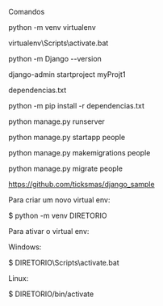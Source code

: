 Comandos

python -m venv virtualenv

virtualenv\Scripts\activate.bat

python -m Django --version

django-admin startproject myProjt1

dependencias.txt

python -m pip install -r dependencias.txt

python manage.py runserver

python manage.py startapp people

python manage.py makemigrations people

python manage.py migrate people


https://github.com/ticksmas/django_sample

Para criar um novo virtual env:

$ python -m venv DIRETORIO

Para ativar o virtual env:

Windows:

$ DIRETORIO\Scripts\activate.bat

Linux:

$ DIRETORIO/bin/activate